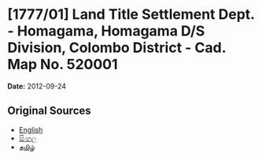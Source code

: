 # [1777/01] Land Title Settlement Dept. - Homagama, Homagama D/S Division, Colombo District - Cad. Map No. 520001

**Date:** 2012-09-24

## Original Sources

- [English](https://documents.gov.lk/view/extra-gazettes/2012/9/1777-01_E.pdf)
- [සිංහල](https://documents.gov.lk/view/extra-gazettes/2012/9/1777-01_S.pdf)
- [தமிழ்](https://documents.gov.lk/view/extra-gazettes/2012/9/1777-01_T.pdf)
